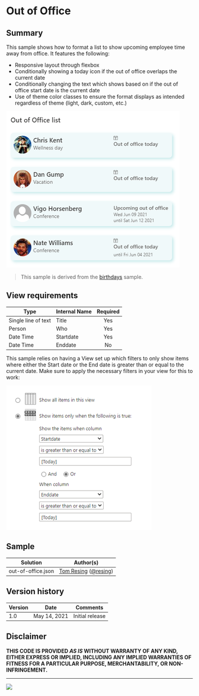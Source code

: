 # Out of Office

## Summary
This sample shows how to format a list to show upcoming employee time away from office. It features the following:
- Responsive layout through flexbox
- Conditionally showing a today icon if the out of office overlaps the current date
- Conditionally changing the text which shows based on if the out of office start date is the current date
- Use of theme color classes to ensure the format displays as intended regardless of theme (light, dark, custom, etc.)

![screenshot of the sample](./assets/screenshot.png)

> This sample is derived from the [birthdays](../birthdays) sample.

## View requirements

|Type|Internal Name|Required|
|---|---|:---:|
|Single line of text|Title|Yes|
|Person|Who|Yes|
|Date Time|Startdate|Yes|
|Date Time|Enddate|No|

This sample relies on having a View set up which filters to only show items where either the Start date or the End date is greater than or equal to the current date. Make sure to apply the necessary filters in your view for this to work:

![View Filter](./assets/ViewFilter.png)

## Sample

Solution|Author(s)
--------|---------
out-of-office.json | [Tom Resing](https://github.com/tomresing) ([@resing](https://twitter.com/resing))

## Version history

Version|Date|Comments
-------|----|--------
1.0|May 14, 2021 |Initial release

## Disclaimer
**THIS CODE IS PROVIDED *AS IS* WITHOUT WARRANTY OF ANY KIND, EITHER EXPRESS OR IMPLIED, INCLUDING ANY IMPLIED WARRANTIES OF FITNESS FOR A PARTICULAR PURPOSE, MERCHANTABILITY, OR NON-INFRINGEMENT.**

---

<img src="https://pnptelemetry.azurewebsites.net/list-formatting/view-samples/out-of-office" />
